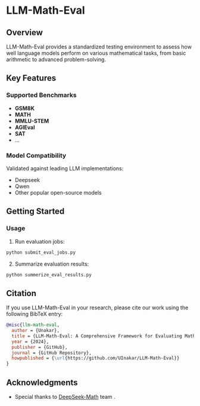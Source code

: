# LLM-Math-Eval

## Overview

LLM-Math-Eval provides a standardized testing environment to assess how well language models perform on various mathematical tasks, from basic arithmetic to advanced problem-solving.

## Key Features

### Supported Benchmarks
- **GSM8K** 
- **MATH** 
- **MMLU-STEM** 
- **AGIEval** 
- **SAT** 
- ...


### Model Compatibility
Validated against leading LLM implementations:
- Deepseek
- Qwen
- Other popular open-source models

## Getting Started

### Usage

1. Run evaluation jobs:
```bash
python submit_eval_jobs.py
```

2. Summarize evaluation results:
```bash
python summerize_eval_results.py
```

## Citation

If you use LLM-Math-Eval in your research, please cite our work using the following BibTeX entry:

```bibtex
@misc{llm-math-eval,
  author = {Unakar},
  title = {LLM-Math-Eval: A Comprehensive Framework for Evaluating Mathematical Reasoning in Large Language Models},
  year = {2024},
  publisher = {GitHub},
  journal = {GitHub Repository},
  howpublished = {\url{https://github.com/UInakar/LLM-Math-Eval}}
}
```

## Acknowledgments

- Special thanks to [DeepSeek-Math](https://github.com/deepseek-ai/DeepSeek-Math) team 
.
